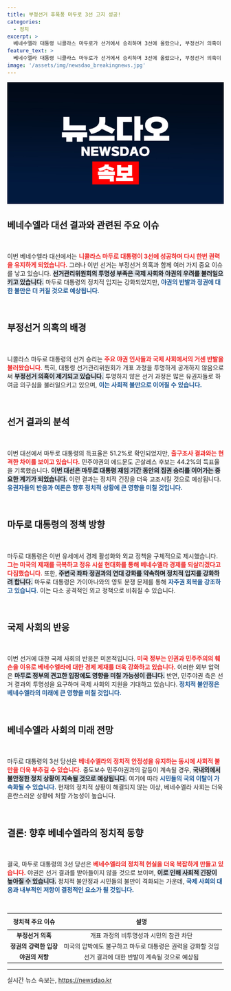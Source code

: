 ```yaml
---
title: 부정선거 후폭풍 마두로 3선 고지 성공!
categories:
  - 정치
excerpt: >
  베네수엘라 대통령 니콜라스 마두로가 선거에서 승리하며 3선에 올랐으나, 부정선거 의혹이 끊이지 않고 있습니다. 야권과 국제사회의 강한 반발 속에 긴장감이 감도는 가운데, 마두로의 장기 집권이 시작됩니다.
feature_text: >
  베네수엘라 대통령 니콜라스 마두로가 선거에서 승리하며 3선에 올랐으나, 부정선거 의혹이 끊이지 않고 있습니다. 야권과 국제사회의 강한 반발 속에 긴장감이 감도는 가운데, 마두로의 장기 집권이 시작됩니다.
image: '/assets/img/newsdao_breakingnews.jpg'
---
```


<p><img src="/assets/img/newsdao_breakingnews.jpg" alt="pcversion 속보" /></p>

<h2 data-ke-size="size26">베네수엘라 대선 결과와 관련된 주요 이슈</h2>

<p data-ke-size="size16">&nbsp;</p>

<p>이번 베네수엘라 대선에서는 <b><span style="color: #ee2323;">니콜라스 마두로 대통령이 3선에 성공하며 다시 한번 권력을 유지하게 되었습니다.</span></b> 그러나 이번 선거는 부정선거 의혹과 함께 여러 가지 중요 이슈를 낳고 있습니다. <b><span style="background-color: #21538527;">선거관리위원회의 투명성 부족은 국제 사회와 야권의 우려를 불러일으키고 있습니다.</span></b> 마두로 대통령의 정치적 입지는 강화되었지만, <b><span style="color: #1a5490;">야권의 반발과 정권에 대한 불만은 더 커질 것으로 예상됩니다.</span></b></p>

<p data-ke-size="size16">&nbsp;</p>

<h2 data-ke-size="size26">부정선거 의혹의 배경</h2>

<p data-ke-size="size16">&nbsp;</p>

<p>니콜라스 마두로 대통령의 선거 승리는 <b><span style="color: #ee2323;">주요 야권 인사들과 국제 사회에서의 거센 반발을 불러왔습니다.</span></b> 특히, 대통령 선거관리위원회가 개표 과정을 투명하게 공개하지 않음으로써 <b><span style="background-color: #21538527;">부정선거 의혹이 제기되고 있습니다.</span></b> 투명하지 않은 선거 과정은 많은 유권자들로 하여금 의구심을 불러일으키고 있으며, <b><span style="color: #1a5490;">이는 사회적 불만으로 이어질 수 있습니다.</span></b></p>

<p data-ke-size="size16">&nbsp;</p>

<h2 data-ke-size="size26">선거 결과의 분석</h2>

<p data-ke-size="size16">&nbsp;</p>

<p>이번 대선에서 마두로 대통령의 득표율은 51.2%로 확인되었지만, <b><span style="color: #ee2323;">출구조사 결과와는 현격한 차이를 보이고 있습니다.</span></b> 민주야권의 에드문도 곤살레스 후보는 44.2%의 득표율을 기록했습니다. <b><span style="background-color: #21538527;">이번 대선은 마두로 대통령 재임 기간 동안의 집권 승리를 이어가는 중요한 계기가 되었습니다.</span></b> 이런 결과는 정치적 긴장을 더욱 고조시킬 것으로 예상됩니다. <b><span style="color: #1a5490;">유권자들의 반응과 여론은 향후 정치적 상황에 큰 영향을 미칠 것입니다.</span></b></p>

<p data-ke-size="size16">&nbsp;</p>

<h2 data-ke-size="size26">마두로 대통령의 정책 방향</h2>

<p data-ke-size="size16">&nbsp;</p>

<p>마두로 대통령은 이번 유세에서 경제 활성화와 외교 정책을 구체적으로 제시했습니다. <b><span style="color: #ee2323;">그는 미국의 제재를 극복하고 정유 시설 현대화를 통해 베네수엘라 경제를 되살리겠다고 다짐했습니다.</span></b> 또한, <b><span style="background-color: #21538527;">주변국 좌파 정권과의 연대 강화를 약속하며 정치적 입지를 강화하려 합니다.</span></b> 마두로 대통령은 가이아나와의 영토 분쟁 문제를 통해 <b><span style="color: #1a5490;">자주권 회복을 강조하고 있습니다.</span></b> 이는 다소 공격적인 외교 정책으로 비춰질 수 있습니다.</p>

<p data-ke-size="size16">&nbsp;</p>

<h2 data-ke-size="size26">국제 사회의 반응</h2>

<p data-ke-size="size16">&nbsp;</p>

<p>이번 선거에 대한 국제 사회의 반응은 미온적입니다. <b><span style="color: #ee2323;">미국 정부는 인권과 민주주의의 훼손을 이유로 베네수엘라에 대한 경제 제재를 더욱 강화하고 있습니다.</span></b> 이러한 외부 압력은 <b><span style="background-color: #21538527;">마두로 정부의 견고한 입장에도 영향을 미칠 가능성이 큽니다.</span></b> 반면, 민주야권 측은 선거 결과의 투명성을 요구하며 국제 사회의 지원을 기대하고 있습니다. <b><span style="color: #1a5490;">정치적 불안정은 베네수엘라의 미래에 큰 영향을 미칠 것입니다.</span></b></p>

<p data-ke-size="size16">&nbsp;</p>

<h2 data-ke-size="size26">베네수엘라 사회의 미래 전망</h2>

<p data-ke-size="size16">&nbsp;</p>

<p>마두로 대통령의 3선 당선은 <b><span style="color: #ee2323;">베네수엘라의 정치적 안정성을 유지하는 동시에 사회적 불만을 더욱 부추길 수 있습니다.</span></b> 중도보수 민주야권과의 갈등이 계속될 경우, <b><span style="background-color: #21538527;">국내외에서 불안정한 정치 상황이 지속될 것으로 예상됩니다.</span></b> 여기에 따라 <b><span style="color: #1a5490;">시민들의 국외 이탈이 가속화될 수 있습니다.</span></b> 현재의 정치적 상황이 해결되지 않는 이상, 베네수엘라 사회는 더욱 혼란스러운 상황에 처할 가능성이 높습니다.</p>

<p data-ke-size="size16">&nbsp;</p>

<h2 data-ke-size="size26">결론: 향후 베네수엘라의 정치적 동향</h2>

<p data-ke-size="size16">&nbsp;</p>

<p>결국, 마두로 대통령의 3선 당선은 <b><span style="color: #ee2323;">베네수엘라의 정치적 현실을 더욱 복잡하게 만들고 있습니다.</span></b> 야권은 선거 결과를 받아들이지 않을 것으로 보이며, <b><span style="background-color: #21538527;">이로 인해 사회적 긴장이 높아질 수 있습니다.</span></b> 정치적 불안정과 시민들의 불만이 격화되는 가운데, <b><span style="color: #1a5490;">국제 사회의 대응과 내부적인 저항이 결정적인 요소가 될 것입니다.</span></b></p>

<p data-ke-size="size16">&nbsp;</p>

<table style="width: 100%; border-collapse: collapse;">
    <thead>
        <tr>
            <th style="text-align: center; height: 30px;">정치적 주요 이슈</th>
            <th style="text-align: center; height: 30px;">설명</th>
        </tr>
    </thead>
    <tbody>
        <tr>
            <td style="text-align: center; height: 17px;"><b>부정선거 의혹</b></td>
            <td style="text-align: center; height: 17px;">개표 과정의 비투명성과 시민의 참관 차단</td>
        </tr>
        <tr>
            <td style="text-align: center; height: 17px;"><b>정권의 강력한 입장</b></td>
            <td style="text-align: center; height: 17px;">미국의 압박에도 불구하고 마두로 대통령은 권력을 강화할 것임</td>
        </tr>
        <tr>
            <td style="text-align: center; height: 17px;"><b>야권의 저항</b></td>
            <td style="text-align: center; height: 17px;">선거 결과에 대한 반발이 계속될 것으로 예상됨</td>
        </tr>
    </tbody>
</table>

<hr>
실시간 뉴스 속보는, <a href="https://newsdao.kr" rel="dofollow">https://newsdao.kr</a>


